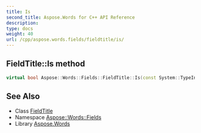 ```yaml
---
title: Is
second_title: Aspose.Words for C++ API Reference
description: 
type: docs
weight: 40
url: /cpp/aspose.words.fields/fieldtitle/is/
---
```

## FieldTitle::Is method




```cpp
virtual bool Aspose::Words::Fields::FieldTitle::Is(const System::TypeInfo &target) const override
```

## See Also

* Class [FieldTitle](../)
* Namespace [Aspose::Words::Fields](../../)
* Library [Aspose.Words](../../../)

